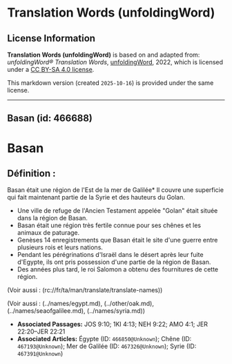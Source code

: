 # Translation Words (unfoldingWord)

## License Information

**Translation Words (unfoldingWord)** is based on and adapted from: _unfoldingWord® Translation Words_, [unfoldingWord](https://unfoldingword.org/utw), 2022, which is licensed under a [CC BY-SA 4.0 license](https://creativecommons.org/licenses/by-sa/4.0/legalcode.en).

This markdown version (created `2025-10-16`) is provided under the same license.



--------------------------------

## Basan (id: 466688)

Basan
=====

Définition :
------------

Basan était une région de l'Est de la mer de Galilée\* Il couvre une superficie qui fait maintenant partie de la Syrie et des hauteurs du Golan.

* Une ville de refuge de l'Ancien Testament appelée "Golan" était située dans la région de Basan.
* Basan était une région très fertile connue pour ses chênes et les animaux de paturage.
* Genèses 14 enregistrements que Basan était le site d'une guerre entre plusieurs rois et leurs nations.
* Pendant les pérégrinations d'Israël dans le désert après leur fuite d'Egypte, ils ont pris possession d'une partie de la région de Basan.
* Des années plus tard, le roi Salomon a obtenu des fournitures de cette région.

(Voir aussi : (rc://fr/ta/man/translate/translate\-names))

(Voir aussi : (../names/egypt.md), (../other/oak.md), (../names/seaofgalilee.md), (../names/syria.md))

* **Associated Passages:** JOS 9:10; 1KI 4:13; NEH 9:22; AMO 4:1; JER 22:20–JER 22:21
* **Associated Articles:** Égypte (ID: `466850@Unknown`); Chêne (ID: `467193@Unknown`); Mer de Galilée (ID: `467326@Unknown`); Syrie (ID: `467391@Unknown`)

